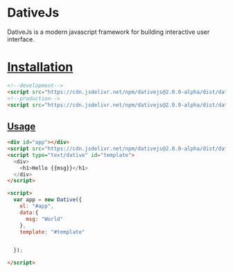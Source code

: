 
# DativeJs
DativeJs is a modern javascript framework for building interactive user interface.
# [Installation](#)
```html
<!--development-->
<script src="https://cdn.jsdelivr.net/npm/dativejs@2.0.0-alpha/dist/dative.js"></script>
<!--production-->
<script src="https://cdn.jsdelivr.net/npm/dativejs@2.0.0-alpha/dist/dative.min.js"></script>

```
## [Usage](#)
```html
<div id="app"></div>
<script src="https://cdn.jsdelivr.net/npm/dativejs@2.0.0-alpha/dist/dative.min.js"></script>
<script type="text/dative" id="template">
  <div>
    <h1>Hello {{msg}}</h1>
  </div>
</script>

<script>
  var app = new Dative({
    el: "#app",
    data:{
      msg: "World"
    },
    template: "#template"


  });

</script>
```
